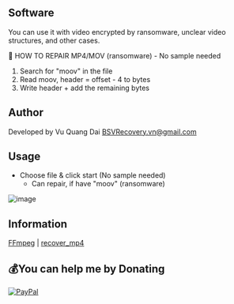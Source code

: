 ## Software
You can use it with video encrypted by ransomware, unclear video structures, and other cases. <br>

🤔 HOW TO REPAIR MP4/MOV (ransomware) - No sample needed
1. Search for "moov" in the file
2. Read moov, header = offset - 4 to bytes
3. Write header + add the remaining bytes

## Author
Developed by Vu Quang Dai <BSVRecovery.vn@gmail.com>

## Usage
- Choose file & click start (No sample needed)
  - Can repair, if have "moov" (ransomware)

![image](https://github.com/VQD-BSV/VideoRepairTool/assets/127699283/73b45a7e-a50a-4799-a637-954bf241cfae)




## Information
[FFmpeg](https://ffmpeg.org/) | [recover_mp4](https://slydiman.me/eng/mmedia/recover_mp4.htm)


## 💰You can help me by Donating
[![PayPal](https://img.shields.io/badge/PayPal-00457C?style=for-the-badge&logo=paypal&logoColor=white)](https://paypal.me/BSVPay)
